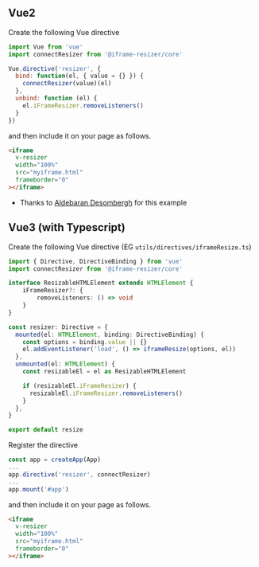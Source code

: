 ## Vue2

Create the following Vue directive

```js
import Vue from 'vue'
import connectResizer from '@iframe-resizer/core'

Vue.directive('resizer', {
  bind: function(el, { value = {} }) {
    connectResizer(value)(el)
  },
  unbind: function (el) {
    el.iFrameResizer.removeListeners()
  }
})
```

and then include it on your page as follows.

```html
<iframe
  v-resizer
  width="100%"
  src="myiframe.html"
  frameborder="0"
></iframe>
```

- Thanks to [Aldebaran Desombergh](https://github.com/davidjbradshaw/iframe-resizer/issues/513#issuecomment-538333854) for this example

## Vue3 (with Typescript)

Create the following Vue directive (EG `utils/directives/iframeResize.ts`)

```ts
import { Directive, DirectiveBinding } from 'vue'
import connectResizer from '@iframe-resizer/core'

interface ResizableHTMLElement extends HTMLElement {
    iFrameResizer?: {
        removeListeners: () => void
    }
}

const resizer: Directive = {
  mounted(el: HTMLElement, binding: DirectiveBinding) {
    const options = binding.value || {}
    el.addEventListener('load', () => iframeResize(options, el))
  },
  unmounted(el: HTMLElement) {
    const resizableEl = el as ResizableHTMLElement

    if (resizableEl.iFrameResizer) {
      resizableEl.iFrameResizer.removeListeners()
    }
  },
}

export default resize
```

Register the directive
```ts
const app = createApp(App)
...
app.directive('resizer', connectResizer)
...
app.mount('#app')

```

and then include it on your page as follows.

```html
<iframe
  v-resizer
  width="100%"
  src="myiframe.html"
  frameborder="0"
></iframe>
```

